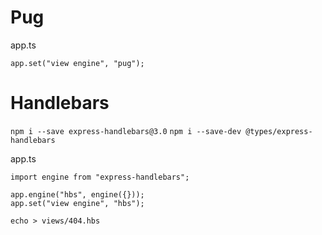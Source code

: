 # Pug
app.ts
```
app.set("view engine", "pug");
```

# Handlebars
`npm i --save express-handlebars@3.0`
`npm i --save-dev @types/express-handlebars`

app.ts
```
import engine from "express-handlebars";

app.engine("hbs", engine({}));
app.set("view engine", "hbs");
```

`echo > views/404.hbs`
